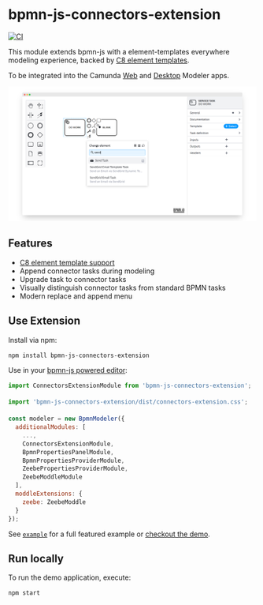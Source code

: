 # bpmn-js-connectors-extension

[![CI](https://github.com/bpmn-io/bpmn-js-connectors-extension/actions/workflows/CI.yml/badge.svg)](https://github.com/bpmn-io/bpmn-js-connectors-extension/actions/workflows/CI.yml)

This module extends bpmn-js with a element-templates everywhere modeling experience, backed by [C8 element templates](https://docs.camunda.io/docs/components/modeler/camunda-modeler/element-templates/camunda-modeler-element-templates/). 

To be integrated into the Camunda [Web](https://github.com/camunda/web-modeler) and [Desktop](https://github.com/camunda/camunda-modeler) Modeler apps.

[![screenshot](./resources/screenshot.png)](https://potential-winner-9f6a854d.pages.github.io/)


## Features

* [C8 element template support](https://docs.camunda.io/docs/components/modeler/camunda-modeler/element-templates/camunda-modeler-element-templates/)
* Append connector tasks during modeling
* Upgrade task to connector tasks
* Visually distinguish connector tasks from standard BPMN tasks
* Modern replace and append menu


## Use Extension

Install via npm:

```
npm install bpmn-js-connectors-extension
```

Use in your [bpmn-js powered editor](https://github.com/bpmn-io/bpmn-js):

```javascript
import ConnectorsExtensionModule from 'bpmn-js-connectors-extension';

import 'bpmn-js-connectors-extension/dist/connectors-extension.css';

const modeler = new BpmnModeler({
  additionalModules: [
    ...,
    ConnectorsExtensionModule,
    BpmnPropertiesPanelModule,
    BpmnPropertiesProviderModule,
    ZeebePropertiesProviderModule,
    ZeebeModdleModule
  ],
  moddleExtensions: {
    zeebe: ZeebeModdle
  }
});
```

See [`example`](./example) for a full featured example or [checkout the demo](https://potential-winner-9f6a854d.pages.github.io/).


## Run locally

To run the demo application, execute:

```
npm start
```

